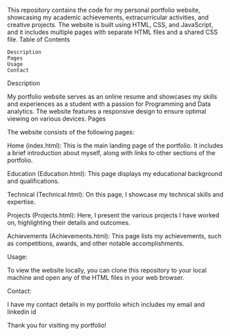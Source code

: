 This repository contains the code for my personal portfolio website, showcasing my academic achievements, extracurricular activities, and creative projects. The website is built using HTML, CSS, and JavaScript, and it includes multiple pages with separate HTML files and a shared CSS file.
Table of Contents

    Description
    Pages
    Usage
    Contact

Description

My portfolio website serves as an online resume and showcases my skills and experiences as a student with a passion for Programming and Data analytics. The website features a responsive design to ensure optimal viewing on various devices.
Pages

The website consists of the following pages:

Home (index.html): 
This is the main landing page of the portfolio. It includes a brief introduction about myself, 
along with links to other sections of the portfolio.

Education (Education.html): 
This page displays my educational background and qualifications.

Technical (Technical.html): 
On this page, I showcase my technical skills and expertise.

Projects (Projects.html): 
Here, I present the various projects I have worked on, highlighting their details and outcomes.

Achievements (Achievements.html): 
This page lists my achievements, such as competitions, awards, and other notable accomplishments.

  
Usage:

  To view the website locally, you can clone this repository to your local machine and open any of the HTML files in your web browser.

Contact:

  I have my contact details in my portfolio which includes my email and linkedin id

Thank you for visiting my portfolio!
